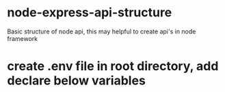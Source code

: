 # node-express-api-structure
Basic structure of node api, this may helpful to create api's in node framework

# create .env file in root directory, add declare below variables

<!-- 
APP_PORT=3000
MYSQL_PORT=3306
MYSQL_HOST=localhost
MYSQL_USER=root
MYSQL_PASSWORD=
MYSQL_DATABASE=node_crud
AUTH_TOKEN_KEY=1234567890 -->